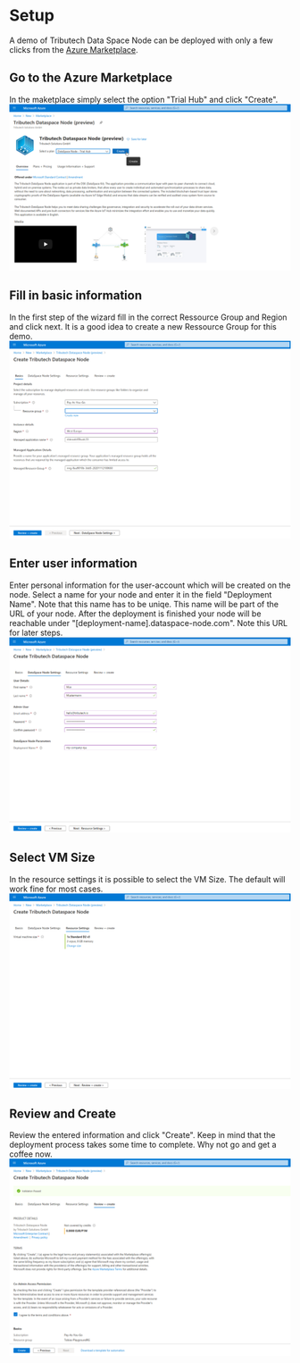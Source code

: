 # Setup 

A demo of Tributech Data Space Node can be deployed with only a few clicks from the [Azure Marketplace](https://azuremarketplace.microsoft.com/en-us/marketplace/apps/tributech.tributech_dataspace_kit?tab=Overview).

## Go to the Azure Marketplace

In the maketplace simply select the option "Trial Hub" and click "Create".
![Azure Marketplace](img/marketplace.png)


## Fill in basic information

In the first step of the wizard fill in the correct Ressource Group and Region and click next. It is a good idea to create a new Ressource Group for this demo.
![Step 1](img/step1.png)


## Enter user information

Enter personal information for the user-account which will be created on the node. Select a name for your node and enter it in the field "Deployment Name". Note that this name has to be uniqe. This name will be part of the URL of your node. After the deployment is finished your node will be reachable under "[deployment-name].dataspace-node.com". Note this URL for later steps.
![Step 2](img/step2.png)

## Select VM Size


In the resource settings it is possible to select the VM Size. The default will work fine for most cases.
![Step 3](img/step3.png)

## Review and Create

Review the entered information and click "Create". Keep in mind that the deployment process takes some time to complete. Why not go and get a coffee now. 
![Step 4](img/step4.png)


